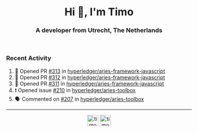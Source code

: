 <h1 align="center">Hi 👋, I'm Timo</h1>
<h3 align="center">A developer from Utrecht, The Netherlands</h3>
<br/>
<!-- https://github.com/rahuldkjain/github-profile-readme-generator --!>

<!--  <p align="left"><img src="https://github-readme-stats.vercel.app/api?username=timoglastra&show_icons=true&count_private=true&" alt="timoglastra" /></p> --!>

<!--
Github language stats
<p align="left"><img src="https://github-readme-stats.vercel.app/api/top-langs/?username=timoglastra&layout=compact" alt="timoglastra" /><p>
-->

<!-- Codestats language stats -->
<!-- <p align="left"><img src="https://codestats-readme.vercel.app/api/top-langs/?username=timoglastra&layout=compact&language_count=12" alt="timoglastra" /><p>    --!>
  
<h3>Recent Activity</h3>

<!--START_SECTION:activity-->
1. 💪 Opened PR [#313](https://github.com/hyperledger/aries-framework-javascript/pull/313) in [hyperledger/aries-framework-javascript](https://github.com/hyperledger/aries-framework-javascript)
2. 💪 Opened PR [#312](https://github.com/hyperledger/aries-framework-javascript/pull/312) in [hyperledger/aries-framework-javascript](https://github.com/hyperledger/aries-framework-javascript)
3. 💪 Opened PR [#311](https://github.com/hyperledger/aries-framework-javascript/pull/311) in [hyperledger/aries-framework-javascript](https://github.com/hyperledger/aries-framework-javascript)
4. ❗️ Opened issue [#210](https://github.com/hyperledger/aries-toolbox/issues/210) in [hyperledger/aries-toolbox](https://github.com/hyperledger/aries-toolbox)
5. 🗣 Commented on [#207](https://github.com/hyperledger/aries-toolbox/issues/207) in [hyperledger/aries-toolbox](https://github.com/hyperledger/aries-toolbox)
<!--END_SECTION:activity-->

---

<p align="center">
<a href="https://twitter.com/timoglastra" target="blank"><img align="center" src="https://cdn.jsdelivr.net/npm/simple-icons@3.0.1/icons/twitter.svg" alt="timoglastra" height="30" width="30" /></a>
<a href="https://linkedin.com/in/timoglastra" target="blank"><img align="center" src="https://cdn.jsdelivr.net/npm/simple-icons@3.0.1/icons/linkedin.svg" alt="timoglastra" height="30" width="30" /></a>
</p>




